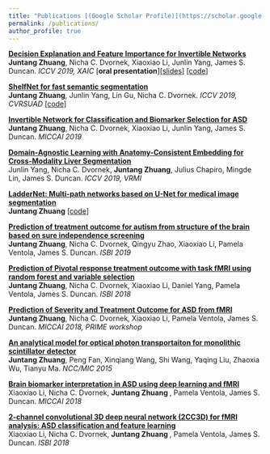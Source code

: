 ```yaml
---
title: "Publications [(Google Scholar Profile)](https://scholar.google.com/citations?user=78_Vob4AAAAJ&hl=en)"
permalink: /publications/
author_profile: true
---
```

<b> [Decision Explanation and Feature Importance for Invertible Networks](https://arxiv.org/pdf/1910.00406.pdf)</b><br>
<b> Juntang Zhuang</b>, Nicha C. Dvornek, Xiaoxiao Li, Junlin Yang, James S. Duncan. <i>ICCV 2019, XAIC </i> [<b>oral presentation</b>][[slides]](https://docs.google.com/presentation/d/1tmsWDohlSGfI3Ay6xYoJvdnERzY9wo9OhKQ0AUtZL8U/edit?usp=sharing) [[code]](https://github.com/juntang-zhuang/explain_invertible)

<b>[ShelfNet for fast semantic segmentation](http://openaccess.thecvf.com/content_ICCVW_2019/papers/CVRSUAD/Zhuang_ShelfNet_for_Fast_Semantic_Segmentation_ICCVW_2019_paper.pdf)</b><br>
<b>Juntang Zhuang</b>, Junlin Yang, Lin Gu, Nicha C. Dvornek. <i>ICCV 2019, CVRSUAD</i> [[code]](https://github.com/juntang-zhuang/ShelfNet)

<b>[Invertible Network for Classification and Biomarker Selection for ASD](https://arxiv.org/pdf/1907.09729.pdf)</b><br>
<b> Juntang Zhuang</b>, Nicha C. Dvornek, Xiaoxiao Li, Junlin Yang, James S. Duncan. <i>MICCAI 2019 </i> 

<b>[Domain-Agnostic Learning with Anatomy-Consistent Embedding for Cross-Modality Liver Segmentation](http://openaccess.thecvf.com/content_ICCVW_2019/papers/VRMI/Yang_Domain-Agnostic_Learning_With_Anatomy-Consistent_Embedding_for_Cross-Modality_Liver_Segmentation_ICCVW_2019_paper.pdf)</b><br>
Junlin Yang, Nicha C. Dvornek, <b>Juntang Zhuang</b>, Julius Chapiro, Mingde Lin, James S. Duncan. <i>ICCV 2019, VRMI</i>

<b>[LadderNet: Multi-path networks based on U-Net for medical image segmentation](https://juntang-zhuang.github.io/files/laddernet.pdf) </b><br>
<b> Juntang Zhuang</b> [[code]](https://github.com/juntang-zhuang/LadderNet) 

<b>[Prediction of treatment outcome for autism from structure of the brain based on sure independence screening](https://juntang-zhuang.github.io/files/SRS_pred.pdf)</b> <br>
<b>Juntang Zhuang</b>, Nicha C. Dvornek, Qingyu Zhao, Xiaoxiao Li, Pamela Ventola, James S. Duncan. <i>ISBI 2019</i>

<b>[Prediction of Pivotal response treatment outcome with task fMRI using random forest and variable selection](https://juntang-zhuang.github.io/files/rf_pred.pdf)</b> <br>
<b>Juntang Zhuang</b>, Nicha C. Dvornek, Xiaoxiao Li, Daniel Yang, Pamela Ventola, James S. Duncan. <i>ISBI 2018</i>

<b>[Prediction of Severity and Treatment Outcome for ASD from fMRI](https://juntang-zhuang.github.io/files/Zhuang2018_Chapter_PredictionOfSeverityAndTreatme.pdf)</b> <br>
<b>Juntang Zhuang</b>, Nicha C. Dvornek, Xiaoxiao Li, Pamela Ventola, James S. Duncan. <i>MICCAI 2018, PRIME workshop</i>

<b>[An analytical model for optical photon transportaiton for monolithic scintillator detector](https://juntang-zhuang.github.io/files/detector.pdf)</b><br>
<b>Juntang Zhuang</b>, Peng Fan, Xinqiang Wang, Shi Wang, Yaqing Liu, Zhaoxia Wu, Tianyu Ma. <i> NCC/MIC 2015 </i>

<b>[Brain biomarker interpretation in ASD using deep learning and fMRI](https://juntang-zhuang.github.io/files/Li2018_Chapter_BrainBiomarkerInterpretationIn.pdf)</b><br>
Xiaoxiao Li, Nicha C. Dvornek, <b> Juntang Zhuang </b>, Pamela Ventola, James S. Duncan. <i> MICCAI 2018 </i>

<b>[2-channel convolutional 3D deep neural network (2CC3D) for fMRI analysis: ASD classification and feature learning](https://juntang-zhuang.github.io/files/2cc3d.pdf)</b><br>
Xiaoxiao Li, Nicha C. Dvornek, <b> Juntang Zhuang </b>, Pamela Ventola, James S. Duncan. <i> ISBI 2018 </i>

